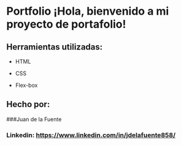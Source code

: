 # Portfolio ¡Hola, bienvenido a mi proyecto de portafolio!

## Herramientas utilizadas:

* HTML

* CSS

* Flex-box

## Hecho por:

###Juan de la Fuente

### Linkedin: https://www.linkedin.com/in/jdelafuente858/
